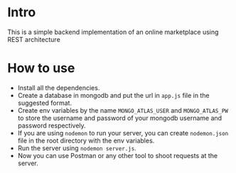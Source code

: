 # Intro
This is a simple backend implementation of an online marketplace using REST architecture

# How to use
* Install all the dependencies.
* Create a database in mongodb and put the url in `app.js` file in the suggested format.
* Create env variables by the name `MONGO_ATLAS_USER` and `MONGO_ATLAS_PW` to store the username and password of your mongodb username and password respectively.
* If you are using `nodemon` to run your server, you can create `nodemon.json` file in the root directory with the env variables.
* Run the server using `nodemon server.js`.
* Now you can use Postman or any other tool to shoot requests at the server.
